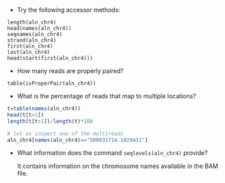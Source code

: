 * Try the following accessor methods:
```rconsole
length(aln_chr4)
head(names(aln_chr4))
seqnames(aln_chr4)
strand(aln_chr4)
first(aln_chr4)
last(aln_chr4)
head(start(first(aln_chr4)))
```

* How many reads are properly paired?
```rconsole
table(isProperPair(aln_chr4))
```

* What is the percentage of reads that map to multiple locations?
```R
t=table(names(aln_chr4))
head(t[t>1])
length(t[t>1])/length(t)*100

# let us inspect one of the multireads
aln_chr4[names(aln_chr4)=="SRR031714.1029411"]
```

* What information does the command `seqlevels(aln_chr4)` provide?

  It contains information on the chromosome names available in the BAM file.

